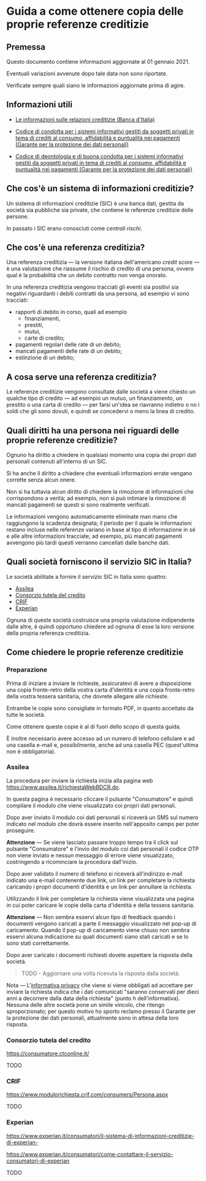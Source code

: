# Guida a come ottenere copia delle proprie referenze creditizie

## Premessa

Questo documento contiene informazioni aggiornate al 01 gennaio 2021.

Eventuali variazioni avvenute dopo tale data non sono riportate.

Verificate sempre quali siano le informazioni aggiornate prima di agire.

## Informazioni utili

- [Le informazioni sulle relazioni creditizie (Banca d'Italia)](https://economiapertutti.bancaditalia.it/informazioni-di-base/relazioni-creditizie/)

- [Codice di condotta per i sistemi informativi gestiti da soggetti privati in tema di crediti al consumo, affidabilità e puntualità nei pagamenti (Garante per la protezione dei dati personali)](https://www.garanteprivacy.it/web/guest/home/docweb/-/docweb-display/docweb/9141941)

- [Codice di deontologia e di buona condotta per i sistemi informativi gestiti da soggetti privati in tema di crediti al consumo, affidabilità e puntualità nei pagamenti (Garante per la protezione dei dati personali)](https://www.garanteprivacy.it/web/guest/home/docweb/-/docweb-display/docweb/1556693)

## Che cos'è un sistema di informazioni creditizie?

Un sistema di informazioni creditizie (SIC) è una banca dati, gestita da società sia pubbliche sia private, che contiene le referenze creditizie delle persone.

In passato i SIC erano conosciuti come *centrali rischi*.

## Che cos'è una referenza creditizia?

Una referenza creditizia — la versione italiana dell'americano *credit score* — è una valutazione che riassume il rischio di credito di una persona, ovvero qual è la probabilità che un debito contratto non venga onorato.

In una referenza creditizia vengono tracciati gli eventi sia positivi sia negativi riguardanti i debiti contratti da una persona, ad esempio vi sono tracciati:

- rapporti di debito in corso, quali ad esempio
  - finanziamenti,
  - prestiti,
  - mutui,
  - carte di credito;
- pagamenti regolari delle rate di un debito;
- mancati pagamenti delle rate di un debito;
- estinzione di un debito;

## A cosa serve una referenza creditizia?

Le referenze creditizie vengono consultate dalle società a viene chiesto un qualche tipo di credito — ad esempio un mutuo, un finanziamento, un prestito o una carta di credito — per farsi un'idea se riavranno indietro o no i soldi che gli sono dovuti, e quindi se concedervi o meno la linea di credito.

## Quali diritti ha una persona nei riguardi delle proprie referenze creditizie?

Ognuno ha diritto a chiedere in qualsiasi momento una copia dei propri dati personali contenuti all'interno di un SIC.

Si ha anche il diritto a chiedere che eventuali informazioni errate vengano corrette senza alcun onere.

Non si ha tuttavia alcun diritto di chiedere la rimozione di informazioni che corrispondono a verità; ad esempio, non si può intimare la rimozione di mancati pagamenti se questi si sono realmente verificati.

Le informazioni vengono automaticamente eliminate man mano che raggiungono la scadenza designata; il periodo per il quale le informazioni restano incluse nelle referenze variano in base al tipo di informazione in sé e alle altre informazioni tracciate; ad esempio, più mancati pagamenti avvengono più tardi questi verranno cancellati dalle banche dati.

## Quali società forniscono il servizio SIC in Italia?

Le società abilitate a fornire il servizio SIC in Italia sono quattro:

- [Assilea](https://www.assilea.it/default.do)
- [Consorzio tutela del credito](https://www.ctconline.it/)
- [CRIF](https://www.crif.it/consumatori/)
- [Experian](https://www.experian.it/consumatori)

Ognuna di queste società costruisce una propria valutazione indipendente dalle altre, è quindi opportuno chiedere ad ognuna di esse la loro versione della propria referenza creditizia.

## Come chiedere le proprie referenze creditizie

### Preparazione

Prima di iniziare a inviare le richieste, assicuratevi di avere a disposizione una copia fronte-retro della vostra carta d'identità e una copia fronte-retro della vostra tessera sanitaria, che dovrete allegare alle richieste.

Entrambe le copie sono consigliate in formato PDF, in quanto accettato da tutte le società.

Come ottenere queste copie è al di fuori dello scopo di questa guida.

È inoltre necessario avere accesso ad un numero di telefono cellulare e ad una casella e-mail e, possibilmente, anche ad una casella PEC (quest'ultima non è obbligatoria).

### Assilea

La procedura per inviare la richiesta inizia alla pagina web https://www.assilea.it/richiestaWebBDCR.do.

In questa pagina è necessario cliccare il pulsante "Consumatore" e quindi compilare il modulo che viene visualizzato coi propri dati personali.

Dopo aver inviato il modulo coi dati personali si riceverà un SMS sul numero indicato nel modulo che dovrà essere inserito nell'apposito campo per poter proseguire.

**Attenzione** — Se viene lasciato passare troppo tempo tra il click sul pulsante "Consumatore" e l'invio del modulo coi dati personali il codice OTP non viene inviato e nessun messaggio di errore viene visualizzato, costringendo a ricominciare la procedura dall'inizio.

Dopo aver validato il numero di telefono si riceverà all'indirizzo e-mail indicato una e-mail contenente due link, un link per completare la richiesta caricando i propri documenti d'identità e un link per annullare la richiesta.

Utilizzando il link per completare la richiesta viene visualizzata una pagina in cui poter caricare le copie della carta d'identità e della tessera sanitaria.

**Attenzione** — Non sembra esservi alcun tipo di feedback quando i documenti vengono caricati a parte il messaggio visualizzato nel pop-up di caricamento. Quando il pop-up di caricamento viene chiuso non sembra esservi alcuna indicazione su quali documenti siano stati caricati e se lo sono stati correttamente.

Dopo aver caricato i documenti richiesti dovete aspettare la risposta della società.

> TODO - Aggiornare una volta ricevuta la risposta dalla società.

Nota — L'[informativa privacy](https://www.assilea.it/jsp/bdcrweb/informativa.pdf) che viene si viene obbligati ad accettare per inviare la richiesta indica che i dati comunicati "saranno conservati per dieci anni a decorrere dalla data della richiesta" (punto *h* dell'informativa). Nessuna delle altre società pone un simile vincolo, che ritengo sproporzionato; per questo motivo ho sporto reclamo presso il Garante per la protezione dei dati personali, attualmente sono in attesa della loro risposta.

### Consorzio tutela del credito

https://consumatore.ctconline.it/

TODO

### CRIF

https://www.modulorichiesta.crif.com/consumers/Persona.aspx

TODO

### Experian

https://www.experian.it/consumatori/il-sistema-di-informazioni-creditizie-di-experian-

https://www.experian.it/consumatori/come-contattare-il-servizio-consumatori-di-experian

TODO
